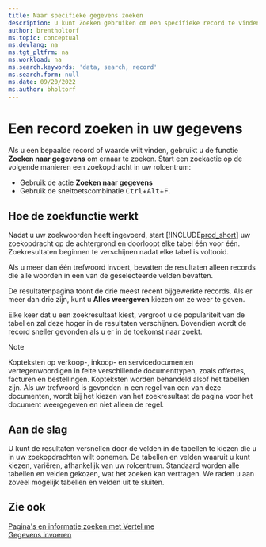 ```yaml
---
title: Naar specifieke gegevens zoeken
description: U kunt Zoeken gebruiken om een specifieke record te vinden.
author: brentholtorf
ms.topic: conceptual
ms.devlang: na
ms.tgt_pltfrm: na
ms.workload: na
ms.search.keywords: 'data, search, record'
ms.search.form: null
ms.date: 09/20/2022
ms.author: bholtorf
---
```


# <a name="search-for-a-record-in-your-data"></a><a name="search-for-a-record-in-your-data"></a>Een record zoeken in uw gegevens

Als u een bepaalde record of waarde wilt vinden, gebruikt u de functie **Zoeken naar gegevens** om ernaar te zoeken. Start een zoekactie op de volgende manieren een zoekopdracht in uw rolcentrum:

* Gebruik de actie **Zoeken naar gegevens**
* Gebruik de sneltoetscombinatie <kbd>Ctrl</kbd>+<kbd>Alt</kbd>+<kbd>F</kbd>.

## <a name="how-search-works"></a><a name="how-search-works"></a>Hoe de zoekfunctie werkt

Nadat u uw zoekwoorden heeft ingevoerd, start [!INCLUDE[prod_short](includes/prod_short.md)] uw zoekopdracht op de achtergrond en doorloopt elke tabel één voor één. Zoekresultaten beginnen te verschijnen nadat elke tabel is voltooid. 

Als u meer dan één trefwoord invoert, bevatten de resultaten alleen records die alle woorden in een van de geselecteerde velden bevatten.

De resultatenpagina toont de drie meest recent bijgewerkte records. Als er meer dan drie zijn, kunt u **Alles weergeven** kiezen om ze weer te geven.

Elke keer dat u een zoekresultaat kiest, vergroot u de populariteit van de tabel en zal deze hoger in de resultaten verschijnen. Bovendien wordt de record sneller gevonden als u er in de toekomst naar zoekt.

> [!NOTE]
> Kopteksten op verkoop-, inkoop- en servicedocumenten vertegenwoordigen in feite verschillende documenttypen, zoals offertes, facturen en bestellingen. Kopteksten worden behandeld alsof het tabellen zijn. Als uw trefwoord is gevonden in een regel van een van deze documenten, wordt bij het kiezen van het zoekresultaat de pagina voor het document weergegeven en niet alleen de regel.

## <a name="getting-started"></a><a name="getting-started"></a>Aan de slag

U kunt de resultaten versnellen door de velden in de tabellen te kiezen die u in uw zoekopdrachten wilt opnemen. De tabellen en velden waaruit u kunt kiezen, variëren, afhankelijk van uw rolcentrum. Standaard worden alle tabellen en velden gekozen, wat het zoeken kan vertragen. We raden u aan zoveel mogelijk tabellen en velden uit te sluiten.

## <a name="see-also"></a><a name="see-also"></a>Zie ook

[Pagina's en informatie zoeken met Vertel me](ui-search.md)  
[Gegevens invoeren](ui-enter-data.md)  

